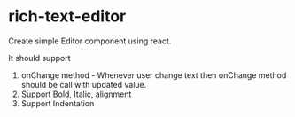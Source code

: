 # rich-text-editor


Create simple Editor component using react.

It should support
1. onChange method - Whenever user change text then onChange method should be call with updated value.
2. Support Bold, Italic, alignment
3. Support Indentation
